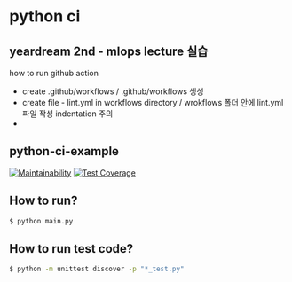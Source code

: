 # python ci 
## yeardream 2nd - mlops lecture 실습

how to run github action
- create .github/workflows / .github/workflows 생성
- create file - lint.yml in workflows directory / wrokflows 폴더 안에 lint.yml 파일 작성
    indentation 주의 
- 

## python-ci-example

[![Maintainability](https://api.codeclimate.com/v1/badges/04542144c2d0382feff1/maintainability)](https://codeclimate.com/github/chris-chris/python-ci-example/maintainability) [![Test Coverage](https://api.codeclimate.com/v1/badges/04542144c2d0382feff1/test_coverage)](https://codeclimate.com/github/chris-chris/python-ci-example/test_coverage)


## How to run?

```sh
$ python main.py
```

## How to run test code?

```sh
$ python -m unittest discover -p "*_test.py"
```
